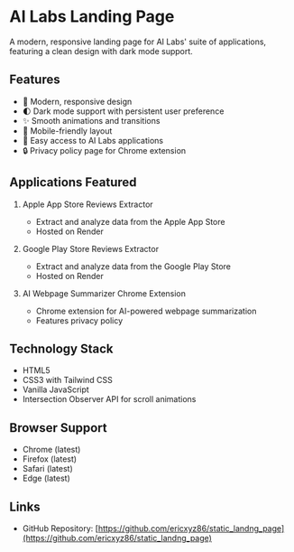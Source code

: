 # AI Labs Landing Page

A modern, responsive landing page for AI Labs' suite of applications, featuring a clean design with dark mode support.

## Features

- 🎨 Modern, responsive design
- 🌓 Dark mode support with persistent user preference
- ✨ Smooth animations and transitions
- 📱 Mobile-friendly layout
- 🎯 Easy access to AI Labs applications
- 🔒 Privacy policy page for Chrome extension

## Applications Featured

1. Apple App Store Reviews Extractor
   - Extract and analyze data from the Apple App Store
   - Hosted on Render

2. Google Play Store Reviews Extractor
   - Extract and analyze data from the Google Play Store
   - Hosted on Render

3. AI Webpage Summarizer Chrome Extension
   - Chrome extension for AI-powered webpage summarization
   - Features privacy policy

## Technology Stack

- HTML5
- CSS3 with Tailwind CSS
- Vanilla JavaScript
- Intersection Observer API for scroll animations

## Browser Support

- Chrome (latest)
- Firefox (latest)
- Safari (latest)
- Edge (latest)

## Links

- GitHub Repository: [https://github.com/ericxyz86/static_landng_page](https://github.com/ericxyz86/static_landng_page)
